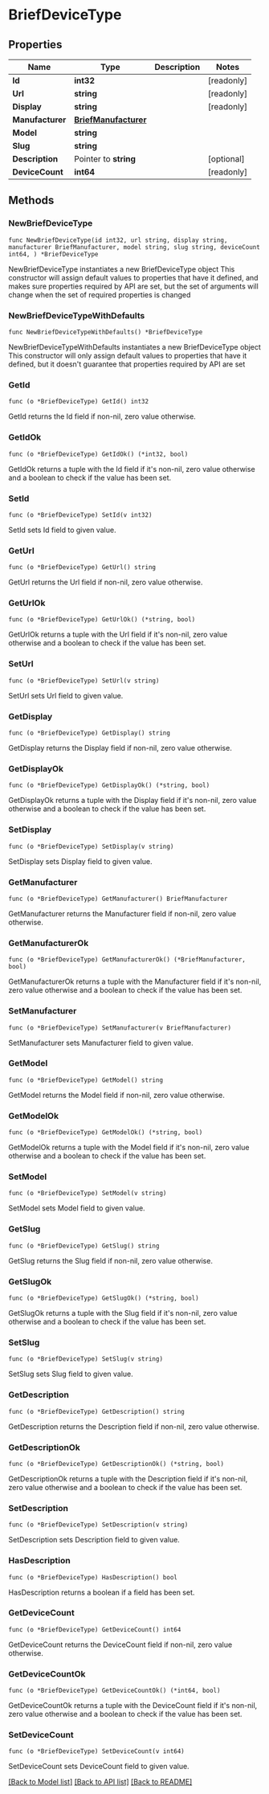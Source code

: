 # BriefDeviceType

## Properties

Name | Type | Description | Notes
------------ | ------------- | ------------- | -------------
**Id** | **int32** |  | [readonly] 
**Url** | **string** |  | [readonly] 
**Display** | **string** |  | [readonly] 
**Manufacturer** | [**BriefManufacturer**](BriefManufacturer.md) |  | 
**Model** | **string** |  | 
**Slug** | **string** |  | 
**Description** | Pointer to **string** |  | [optional] 
**DeviceCount** | **int64** |  | [readonly] 

## Methods

### NewBriefDeviceType

`func NewBriefDeviceType(id int32, url string, display string, manufacturer BriefManufacturer, model string, slug string, deviceCount int64, ) *BriefDeviceType`

NewBriefDeviceType instantiates a new BriefDeviceType object
This constructor will assign default values to properties that have it defined,
and makes sure properties required by API are set, but the set of arguments
will change when the set of required properties is changed

### NewBriefDeviceTypeWithDefaults

`func NewBriefDeviceTypeWithDefaults() *BriefDeviceType`

NewBriefDeviceTypeWithDefaults instantiates a new BriefDeviceType object
This constructor will only assign default values to properties that have it defined,
but it doesn't guarantee that properties required by API are set

### GetId

`func (o *BriefDeviceType) GetId() int32`

GetId returns the Id field if non-nil, zero value otherwise.

### GetIdOk

`func (o *BriefDeviceType) GetIdOk() (*int32, bool)`

GetIdOk returns a tuple with the Id field if it's non-nil, zero value otherwise
and a boolean to check if the value has been set.

### SetId

`func (o *BriefDeviceType) SetId(v int32)`

SetId sets Id field to given value.


### GetUrl

`func (o *BriefDeviceType) GetUrl() string`

GetUrl returns the Url field if non-nil, zero value otherwise.

### GetUrlOk

`func (o *BriefDeviceType) GetUrlOk() (*string, bool)`

GetUrlOk returns a tuple with the Url field if it's non-nil, zero value otherwise
and a boolean to check if the value has been set.

### SetUrl

`func (o *BriefDeviceType) SetUrl(v string)`

SetUrl sets Url field to given value.


### GetDisplay

`func (o *BriefDeviceType) GetDisplay() string`

GetDisplay returns the Display field if non-nil, zero value otherwise.

### GetDisplayOk

`func (o *BriefDeviceType) GetDisplayOk() (*string, bool)`

GetDisplayOk returns a tuple with the Display field if it's non-nil, zero value otherwise
and a boolean to check if the value has been set.

### SetDisplay

`func (o *BriefDeviceType) SetDisplay(v string)`

SetDisplay sets Display field to given value.


### GetManufacturer

`func (o *BriefDeviceType) GetManufacturer() BriefManufacturer`

GetManufacturer returns the Manufacturer field if non-nil, zero value otherwise.

### GetManufacturerOk

`func (o *BriefDeviceType) GetManufacturerOk() (*BriefManufacturer, bool)`

GetManufacturerOk returns a tuple with the Manufacturer field if it's non-nil, zero value otherwise
and a boolean to check if the value has been set.

### SetManufacturer

`func (o *BriefDeviceType) SetManufacturer(v BriefManufacturer)`

SetManufacturer sets Manufacturer field to given value.


### GetModel

`func (o *BriefDeviceType) GetModel() string`

GetModel returns the Model field if non-nil, zero value otherwise.

### GetModelOk

`func (o *BriefDeviceType) GetModelOk() (*string, bool)`

GetModelOk returns a tuple with the Model field if it's non-nil, zero value otherwise
and a boolean to check if the value has been set.

### SetModel

`func (o *BriefDeviceType) SetModel(v string)`

SetModel sets Model field to given value.


### GetSlug

`func (o *BriefDeviceType) GetSlug() string`

GetSlug returns the Slug field if non-nil, zero value otherwise.

### GetSlugOk

`func (o *BriefDeviceType) GetSlugOk() (*string, bool)`

GetSlugOk returns a tuple with the Slug field if it's non-nil, zero value otherwise
and a boolean to check if the value has been set.

### SetSlug

`func (o *BriefDeviceType) SetSlug(v string)`

SetSlug sets Slug field to given value.


### GetDescription

`func (o *BriefDeviceType) GetDescription() string`

GetDescription returns the Description field if non-nil, zero value otherwise.

### GetDescriptionOk

`func (o *BriefDeviceType) GetDescriptionOk() (*string, bool)`

GetDescriptionOk returns a tuple with the Description field if it's non-nil, zero value otherwise
and a boolean to check if the value has been set.

### SetDescription

`func (o *BriefDeviceType) SetDescription(v string)`

SetDescription sets Description field to given value.

### HasDescription

`func (o *BriefDeviceType) HasDescription() bool`

HasDescription returns a boolean if a field has been set.

### GetDeviceCount

`func (o *BriefDeviceType) GetDeviceCount() int64`

GetDeviceCount returns the DeviceCount field if non-nil, zero value otherwise.

### GetDeviceCountOk

`func (o *BriefDeviceType) GetDeviceCountOk() (*int64, bool)`

GetDeviceCountOk returns a tuple with the DeviceCount field if it's non-nil, zero value otherwise
and a boolean to check if the value has been set.

### SetDeviceCount

`func (o *BriefDeviceType) SetDeviceCount(v int64)`

SetDeviceCount sets DeviceCount field to given value.



[[Back to Model list]](../README.md#documentation-for-models) [[Back to API list]](../README.md#documentation-for-api-endpoints) [[Back to README]](../README.md)


